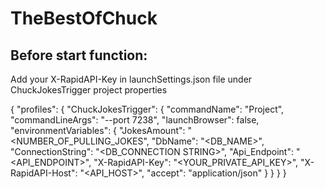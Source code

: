 # TheBestOfChuck

## Before start function:
Add your X-RapidAPI-Key in launchSettings.json file under ChuckJokesTrigger project properties

{
  "profiles": {
    "ChuckJokesTrigger": {
      "commandName": "Project",
      "commandLineArgs": "--port 7238",
      "launchBrowser": false,
      "environmentVariables": {
        "JokesAmount": "<NUMBER_OF_PULLING_JOKES",
        "DbName": "<DB_NAME>",
        "ConnectionString": "<DB_CONNECTION STRING>",
        "Api_Endpoint": "<API_ENDPOINT>",
        "X-RapidAPI-Key": "<YOUR_PRIVATE_API_KEY>",
        "X-RapidAPI-Host": "<API_HOST>",
        "accept": "application/json"
      }
    }
  }
}